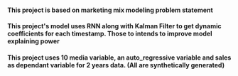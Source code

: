 #### This project is based on marketing mix modeling problem statement
#### This project's model uses RNN along with Kalman Filter to get dynamic coefficients for each timestamp. Those to intends to improve model explaining power
#### This project uses 10 media variable, an auto_regressive variable and sales as dependant variable for 2 years data. (All are synthetically generated)